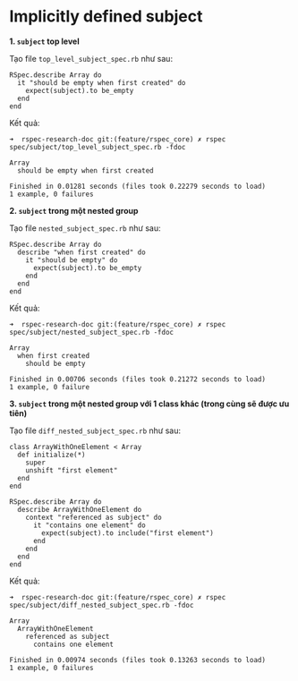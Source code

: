# Implicitly defined subject

__1. `subject` top level__

Tạo file `top_level_subject_spec.rb` như sau:
```
RSpec.describe Array do
  it "should be empty when first created" do
    expect(subject).to be_empty
  end
end
```
Kết quả:
```
➜  rspec-research-doc git:(feature/rspec_core) ✗ rspec spec/subject/top_level_subject_spec.rb -fdoc

Array
  should be empty when first created

Finished in 0.01281 seconds (files took 0.22279 seconds to load)
1 example, 0 failures
```

__2. `subject` trong một nested group__

Tạo file `nested_subject_spec.rb` như sau:
```
RSpec.describe Array do
  describe "when first created" do
    it "should be empty" do
      expect(subject).to be_empty
    end
  end
end
```
Kết quả:
```
➜  rspec-research-doc git:(feature/rspec_core) ✗ rspec spec/subject/nested_subject_spec.rb -fdoc

Array
  when first created
    should be empty

Finished in 0.00706 seconds (files took 0.21272 seconds to load)
1 example, 0 failure
```

__3. `subject` trong một nested group với 1 class khác (trong cùng sẽ được ưu tiên)__

Tạo file `diff_nested_subject_spec.rb` như sau:
```
class ArrayWithOneElement < Array
  def initialize(*)
    super
    unshift "first element"
  end
end

RSpec.describe Array do
  describe ArrayWithOneElement do
    context "referenced as subject" do
      it "contains one element" do
        expect(subject).to include("first element")
      end
    end
  end
end
```
Kết quả:
```
➜  rspec-research-doc git:(feature/rspec_core) ✗ rspec spec/subject/diff_nested_subject_spec.rb -fdoc

Array
  ArrayWithOneElement
    referenced as subject
      contains one element

Finished in 0.00974 seconds (files took 0.13263 seconds to load)
1 example, 0 failures
```
